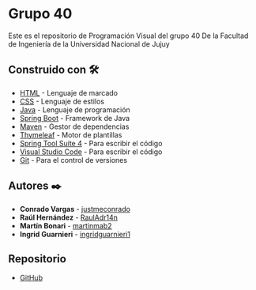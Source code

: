 # Grupo 40
Este es el repositorio de Programación Visual del grupo 40 De la Facultad de Ingeniería de la Universidad Nacional de Jujuy

## Construido con 🛠️

- [HTML](https://developer.mozilla.org/es/docs/Web/HTML) - Lenguaje de marcado
- [CSS](https://developer.mozilla.org/es/docs/Web/CSS) - Lenguaje de estilos
- [Java](https://www.java.com/es/download/faq/developer.xml) - Lenguaje de programación
- [Spring Boot](https://spring.io/projects/spring-boot) - Framework de Java
- [Maven](https://maven.apache.org/) - Gestor de dependencias
- [Thymeleaf](https://www.thymeleaf.org/) - Motor de plantillas
- [Spring Tool Suite 4](https://spring.io/blog/2021/06/21/spring-tools-4-11-0-released) - Para escribir el código
- [Visual Studio Code](https://code.visualstudio.com) - Para escribir el código
- [Git](https://git-scm.com/) - Para el control de versiones

## Autores ✒️

- **Conrado Vargas** -  [justmeconrado](https://github.com/justmeconrado)
- **Raúl Hernández** -  [RaulAdr14n](https://github.com/RaulAdr14n)
- **Martín Bonari** -  [martinmab2](https://github.com/martinmab2)
- **Ingrid Guarnieri** - [ingridguarnieri1](https://github.com/ingridguarnieri1)
## Repositorio

- [GitHub](https://github.com/RaulAdr14n/Tp2_grupo40_repo)
